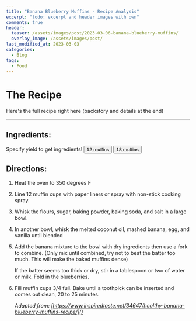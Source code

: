 ```yaml
---
title: "Banana Blueberry Muffins - Recipe Analysis"
excerpt: "todo: excerpt and header images with own"
comments: true
header: 
  teaser: /assets/images/post/2023-03-06-banana-blueberry-muffins/
  overlay_image: /assets/images/post/
last_modified_at: 2023-03-03
categories:
  - Blog
tags:
  - Food
---
```


# The Recipe

Here's the full recipe right here (backstory and details at the end)

---

## Ingredients:





<style>
   input, label{ display: inline; }
</style>

<script>
    function set12() {
        $('#yield').html("<input type=\"checkbox\" id=\"ingredient1\"> \
            <label for=\"ingredient1\"> 4 tablespoons melted and cooled coconut oil or olive oil</label><br> \
            <input type=\"checkbox\" id=\"ingredient2\" \
            <label for=\"ingredient2\"> 3/4 cups (95 grams) all-purpose flour</label><br>\
            <input type=\"checkbox\" id=\"ingredient3\"> \
            <label for=\"ingredient3\"> 3/4 cups (95 grams) whole wheat flour</label><br> \
            <input type=\"checkbox\" id=\"ingredient4\"> \
            <label for=\"ingredient4\"> 1/3 cup (65 grams) sugar</label><br> \
            <input type=\"checkbox\" id=\"ingredient5\"> \
            <label for=\"ingredient5\"> 1 teaspoon baking powder</label><br> \
            <input type=\"checkbox\" id=\"ingredient6\"> \
            <label for=\"ingredient6\"> 1 teaspoon baking soda</label><br> \
            <input type=\"checkbox\" id=\"ingredient7\"> \
            <label for=\"ingredient7\"> 1/4 teaspoon sea salt</label><br> \
            <input type=\"checkbox\" id=\"ingredient8\"> \
            <label for=\"ingredient8\"> 2 large ripe bananas, mashed with a fork (about 1 cup)</label><br> \
            <input type=\"checkbox\" id=\"ingredient9\"> \
            <label for=\"ingredient9\"> 1 large egg</label><br> \
            <input type=\"checkbox\" id=\"ingredient10\"> \
            <label for=\"ingredient10\"> 1/2 teaspoon vanilla extract</label><br> \
            <input type=\"checkbox\" id=\"ingredient11\"> \
            <label for=\"ingredient11\"> 1 to 3 tablespoons water or milk, as needed</label><br> \
            <input type=\"checkbox\" id=\"ingredient12\"> \
            <label for=\"ingredient12\"> 6 ounces blueberries, fresh or frozen (do not thaw), about 1 cup</label><br>");
    }

    function set18() {
        $('#yield').html("<input type=\"checkbox\" id=\"ingredient1\"> \
            <label for=\"ingredient1\"> 6 tablespoons melted and cooled coconut oil or olive oil</label><br> \
            <input type=\"checkbox\" id=\"ingredient2\"> \
            <label for=\"ingredient2\"> 1 1/2 cups (142.5 grams) all-purpose flour</label><br> \
            <input type=\"checkbox\" id=\"ingredient3\"> \
            <label for=\"ingredient3\"> 1 1/2 cups (142.5 grams) whole wheat flour</label><br> \
            <input type=\"checkbox\" id=\"ingredient4\"> \
            <label for=\"ingredient4\"> ⅔ cup (97.5 grams) sugar</label><br> \
            <input type=\"checkbox\" id=\"ingredient5\"> \
            <label for=\"ingredient5\"> 1 ½ teaspoon baking powder</label><br> \
            <input type=\"checkbox\" id=\"ingredient6\"> \
            <label for=\"ingredient6\"> 1 ½ teaspoon baking soda</label><br> \
            <input type=\"checkbox\" id=\"ingredient7\"> \
            <label for=\"ingredient7\"> ½ teaspoon sea salt</label><br> \
            <input type=\"checkbox\" id=\"ingredient8\"> \
            <label for=\"ingredient8\"> 3 large (about 1 ½ cup) ripe bananas, mashed with a fork (about 1 cup)</label><br> \
            <input type=\"checkbox\" id=\"ingredient9\"> \
            <label for=\"ingredient9\"> 1 ½ large egg</label><br> \
            <input type=\"checkbox\" id=\"ingredient10\"> \
            <label for=\"ingredient10\"> ¾ teaspoon vanilla extract</label><br> \
            <input type=\"checkbox\" id=\"ingredient11\"> \
            <label for=\"ingredient11\"> 1 ½ to 4 ½ tablespoons water or milk, as needed</label><br> \
            <input type=\"checkbox\" id=\"ingredient12\"> \
            <label for=\"ingredient12\"> 9 ounces (about 1 ½ cup), fresh or frozen (do not thaw), about 1 cup</label><br>");
    }

set12();
</script>

Specify yield to get ingredients!
<button onclick="set12()">12 muffins</button> <button onclick="set18()">18 muffins</button>
<div id="yield"></div>




## Directions:

1. Heat the oven to 350 degrees F

2. Line 12 muffin cups with paper liners or spray with non-stick cooking spray.

3. Whisk the flours, sugar, baking powder, baking soda, and salt in a large bowl.

4. In another bowl, whisk the melted coconut oil, mashed banana, egg, and vanilla until blended

5. Add the banana mixture to the bowl with dry ingredients then use a fork to combine. (Only mix until combined, try not to beat the batter too much. This will make the baked muffins dense)
   
   If the batter seems too thick or dry, stir in a tablespoon or two of water or milk. Fold in the blueberries.

6. Fill muffin cups 3/4 full. Bake until a toothpick can be inserted and comes out clean, 20 to 25 minutes.
   
   *Adapted from: [https://www.inspiredtaste.net/34647/healthy-banana-blueberry-muffins-recipe/]()*